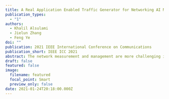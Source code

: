 ```yaml
---
title: A Real Application Enabled Traffic Generator for Networking AI Model Development
publication_types:
  - "1"
authors:
  - Khalil Alsulami
  - Jielun Zhang
  - Feng Ye
doi: ""
publication: 2021 IEEE International Conference on Communications
publication_short: IEEE ICC 2021
abstract: The network measurement and management are more challenging in the next generation network systems due to the increasing demand for communications and complex network infrastructure. The emerging artificial intelligence (AI) algorithms have recently attracted much attention in networking systems, such as AI-based network traffic classification, traffic prediction, intrusion detection system, etc. The development and maintenance of networking AI models usually require many traffic data samples from real applications. However, there are only a few such datasets. In this paper, we develop a real application enabled traffic generator for AI model development in networking. In particular, a data loader is provided to establish two databases. One is a payload database consisting of packets from real applications. The other one is a traffic database that consists of network traffic patterns that follow real applications. The traffic generator allows a user to generate data traffic that mimics a mixture of real applications. Reconfigurability is also provided for arbitrary traffic generation. Evaluation is conducted by developing two networking AI models based on simulated traffic. The testing on real network traffic demonstrates that the developed traffic generator can help networking AI model development.
draft: false
featured: false
image:
  filename: featured
  focal_point: Smart
  preview_only: false
date: 2021-01-24T20:18:00.000Z
---
```

